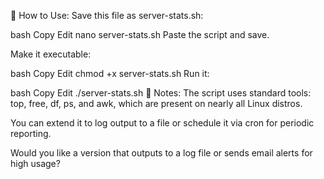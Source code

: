 🔧 How to Use:
Save this file as server-stats.sh:

bash
Copy
Edit
nano server-stats.sh
Paste the script and save.

Make it executable:

bash
Copy
Edit
chmod +x server-stats.sh
Run it:

bash
Copy
Edit
./server-stats.sh
📝 Notes:
The script uses standard tools: top, free, df, ps, and awk, which are present on nearly all Linux distros.

You can extend it to log output to a file or schedule it via cron for periodic reporting.

Would you like a version that outputs to a log file or sends email alerts for high usage?
